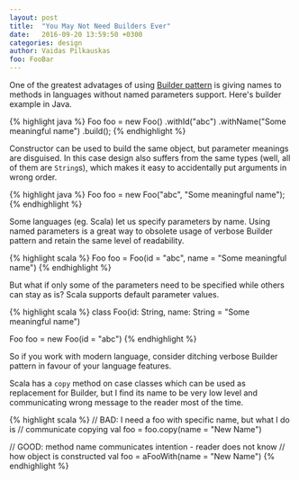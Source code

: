 ```yaml
---
layout: post
title:  "You May Not Need Builders Ever"
date:   2016-09-20 13:59:50 +0300
categories: design
author: Vaidas Pilkauskas
foo: FooBar
---
```

One of the greatest advatages of using 
[Builder pattern](http://www.javaworld.com/article/2074938/core-java/too-many-parameters-in-java-methods-part-3-builder-pattern.html) is giving names 
to methods in languages without named parameters support. Here's builder example in Java.

{% highlight java %}
Foo foo = new Foo()
  .withId("abc")
  .withName("Some meaningful name")
  .build();
{% endhighlight %}

Constructor can be used to build the same object, but parameter 
meanings are disguised. In this case design also suffers from the 
same types (well, all of them are `String`s), which makes it easy 
to accidentally put arguments in wrong order.

{% highlight java %}
Foo foo = new Foo("abc", "Some meaningful name");
{% endhighlight %}

Some languages (eg. Scala) let us specify parameters by name. 
Using named parameters is a great way to obsolete usage of verbose 
Builder pattern and retain the same level of readability.

{% highlight scala %}
Foo foo = Foo(id = "abc", name = "Some meaningful name")
{% endhighlight %}

But what if only some of the parameters need to be specified 
while others can stay as is? Scala supports default parameter values.

{% highlight scala %}
class Foo(id: String, name: String = "Some meaningful name")

Foo foo = new Foo(id = "abc")
{% endhighlight %}

So if you work with modern language, consider ditching verbose 
Builder pattern in favour of your language features. 

Scala has a `copy` method on case classes which can be used as replacement 
for Builder, but I find its name to be very low level and communicating 
wrong message to the reader most of the time.

{% highlight scala %}
// BAD: I need a foo with specific name, but what I do is 
//      communicate copying
val foo = foo.copy(name = "New Name")

// GOOD: method name communicates intention - reader does not know 
//       how object is constructed
val foo = aFooWith(name = "New Name")
{% endhighlight %}
